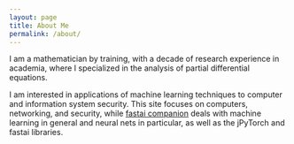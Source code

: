 ```yaml
---
layout: page
title: About Me
permalink: /about/
---
```


I am a mathematician by training, with a decade of research experience
in academia, where I specialized in the analysis of partial
differential equations.

I am interested in applications of machine learning techniques to
computer and information system security.  This site focuses on
computers, networking, and security, while [fastai
companion](https://antoinechoffrut.github.io/fastai-companion/) deals
with machine learning in general and neural nets in particular, as
well as the jPyTorch and fastai libraries.
